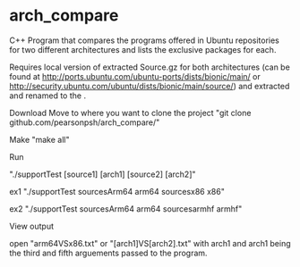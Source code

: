 # arch_compare
C++ Program that compares the programs offered in Ubuntu repositories for two different architectures and lists the exclusive packages for each.

Requires local version of extracted Source.gz for both architectures (can be found at http://ports.ubuntu.com/ubuntu-ports/dists/bionic/main/ or http://security.ubuntu.com/ubuntu/dists/bionic/main/source/) and extracted and renamed to the .

Download
  Move to where you want to clone the project
  "git clone github.com/pearsonpsh/arch_compare/"


Make
  "make all"


Run

  "./supportTest [source1] [arch1] [source2] [arch2]"
  
  ex1 "./supportTest sourcesArm64 arm64 sourcesx86 x86"
  
  ex2 "./supportTest sourcesArm64 arm64 sourcesarmhf armhf"


View output

open "arm64VSx86.txt" or "[arch1]VS[arch2].txt" with arch1 and arch1 being the third and fifth arguements passed to the program.
